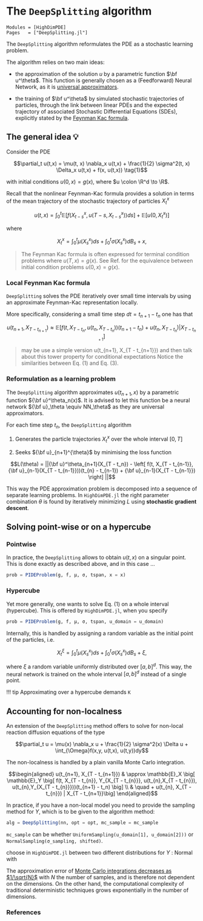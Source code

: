 # The `DeepSplitting` algorithm

```@autodocs
Modules = [HighDimPDE]
Pages   = ["DeepSplitting.jl"]
```

The `DeepSplitting` algorithm reformulates the PDE as a stochastic learning problem.

The algorithm relies on two main ideas:

- the approximation of the solution $u$ by a parametric function $\bf u^\theta$. This function is generally chosen as a (Feedforward) Neural Network, as it is [universal approximators](https://en.wikipedia.org/wiki/Universal_approximation_theorem).

- the training of $\bf u^\theta$ by simulated stochastic trajectories of particles, through the link between linear PDEs and the expected trajectory of associated Stochastic Differential Equations (SDEs), explicitly stated by the [Feynman Kac formula](https://en.wikipedia.org/wiki/Feynman–Kac_formula).

## The general idea 💡
Consider the PDE
```math
\partial_t u(t,x) = \mu(t, x) \nabla_x u(t,x) + \frac{1}{2} \sigma^2(t, x) \Delta_x u(t,x) + f(x, u(t,x)) \tag{1}
```
with initial conditions $u(0, x) = g(x)$, where $u \colon \R^d \to \R$. 

Recall that the nonlinear Feynman-Kac formula provides a solution in terms of the mean trajectory of the stochastic trajectory of particles  $X^x_t$ 
```math
u(t, x) = \int_0^t \mathbb{E} \left[ f(X^x_{t - s}, u(T-s, X^x_{t - s}))ds \right] + \mathbb{E} \left[ u(0, X^x_t) \right] \tag{2}
```
where 
```math
X_t^x = \int_0^t \mu(X_s^x)ds + \int_0^t\sigma(X_s^x)dB_s + x,
```

> The Feynman Kac formula is often expressed for terminal condition problems where $u(T,x) = g(x)$. See Ref. for the equivalence between initial condition problems $u(0,x) = g(x)$.

### Local Feynman Kac formula
`DeepSplitting` solves the PDE iteratively over small time intervals by using an approximate Feynman-Kac representation locally.

More specifically, considering a small time step $dt = t_{n+1} - t_n$ one has that
```math
u(t_{n+1}, X_{T - t_{n+1}}) \approx \mathbb{E} \left[ f(t, X_{T - t_{n}}, u(t_{n},X_{T - t_{n}}))(t_{n+1} - t_n) + u(t_{n}, X_{T - t_{n}}) | X_{T - t_{n+1}}\right] \tag{3}
```

> may be use a simple version u(t_{n+1}, X_{T - t_{n+1}}) and then talk about this tower property for conditional expectations
Notice the similarities between Eq. (1) and Eq. (3).

### Reformulation as a learning problem
The `DeepSplitting` algorithm approximates $u(t_{n+1}, x)$ by a parametric function ${\bf u}^\theta_n(x)$. It is advised to let this function be a neural network ${\bf u}_\theta \equiv NN_\theta$ as they are universal approximators.

For each time step $t_n$, the `DeepSplitting` algorithm 

1. Generates the particle trajectories $X_t^x$ over the whole interval $[0,T]$

2. Seeks ${\bf u}_{n+1}^{\theta}$  by minimising the loss function

```math
L(\theta) = ||{\bf u}^\theta_{n+1}(X_{T - t_n}) - \left[ f(t, X_{T - t_{n-1}}, {\bf u}_{n-1}(X_{T - t_{n-1}}))(t_{n} - t_{n-1}) + {\bf u}_{n-1}(X_{T - t_{n-1}}) \right] ||
```


This way the PDE approximation problem is decomposed into a sequence of separate learning problems.
In `HighDimPDE.jl` the right parameter combination $\theta$ is found by iteratively minimizing $L$ using **stochastic gradient descent**.

## Solving point-wise or on a hypercube

### Pointwise
In practice, the `DeepSplitting` allows to obtain $u(t,x)$ on a singular point. This is done exactly as described above, and in this case ...

```julia
prob = PIDEProblem(g, f, μ, σ, tspan, x = x)
```

### Hypercube
Yet more generally, one wants to solve Eq. (1) on a whole interval (hypercube). This is offered by `HighDimPDE.jl`, when you specify

```julia
prob = PIDEProblem(g, f, μ, σ, tspan, u_domain = u_domain)
```
Internally, this is handled by assigning a random variable as the initial point of the particles, i.e.
```math
X_t^\xi = \int_0^t \mu(X_s^x)ds + \int_0^t\sigma(X_s^x)dB_s + \xi,
```
where $\xi$ a random variable uniformly distributed over $[a,b]^d$. This way, the neural network is trained on the whole interval $[a,b]^d$ instead of a single point.

!!! tip
    Approximating over a hypercube demands `K` 

## Accounting for non-localness
An extension of the `DeepSplitting` method offers to solve for non-local reaction diffusion equations of the type
```math
\partial_t u = \mu(x) \nabla_x u + \frac{1}{2} \sigma^2(x) \Delta u + \int_{\Omega}f(x,y, u(t,x), u(t,y))dy
```

The non-localness is handled by a plain vanilla Monte Carlo integration.
```math
\begin{aligned}
u(t_{n+1}, X_{T - t_{n+1}}) & \approx  \mathbb{E}_X \big[ \mathbb{E}_Y \big[ f(t, X_{T - t_{n}}, Y_{X_{T - t_{n}}}, u(t_{n},X_{T - t_{n}}), u(t_{n},Y_{X_{T - t_{n}}}))(t_{n+1} - t_n) \big] \\
                            & \quad + u(t_{n}, X_{T - t_{n}}) | X_{T - t_{n+1}}\big]
\end{aligned}
```

In practice, if you have a non-local model you need to provide the sampling method for $Y$, which is to be given to the algorithm method: 

```julia
alg = DeepSplitting(nn, opt = opt, mc_sample = mc_sample
```

`mc_sample` can be whether `UniformSampling(u_domain[1], u_domain[2]))` or ` NormalSampling(σ_sampling, shifted)`.

 choose in `HighDimPDE.jl` between two different distributions for $Y$ : Normal with 

The approximation error of [Monte Carlo integrations decreases as $1/\sqrt{N}$](https://en.wikipedia.org/wiki/Monte_Carlo_integration) with $N$ the number of samples, and is therefore not dependent on the dimensions. On the other hand, the computational complexity of traditional deterministic techniques grows exponentially in the number of dimensions. 

### References
